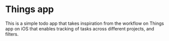 # Things app

This is a simple todo app that takes inspiration from the workflow on Things app on iOS that enables tracking of tasks across different projects, and filters.

